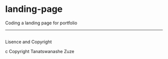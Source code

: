 # landing-page
 Coding a landing page for  portfolio

 ---

 ##
 Lisence and Copyright

 c Copyright Tanatswanashe Zuze

